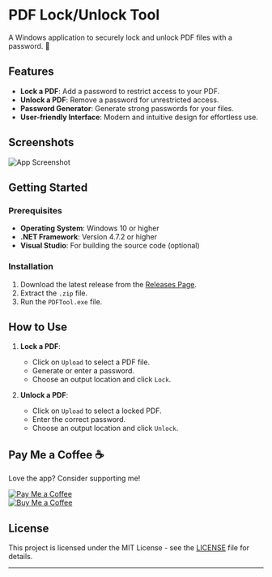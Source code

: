 # PDF Lock/Unlock Tool

A Windows application to securely lock and unlock PDF files with a password. 🚀

## Features
- **Lock a PDF**: Add a password to restrict access to your PDF.
- **Unlock a PDF**: Remove a password for unrestricted access.
- **Password Generator**: Generate strong passwords for your files.
- **User-friendly Interface**: Modern and intuitive design for effortless use.

## Screenshots
![App Screenshot](screenshot.png) <!-- Add a real screenshot here -->

## Getting Started
### Prerequisites
- **Operating System**: Windows 10 or higher
- **.NET Framework**: Version 4.7.2 or higher
- **Visual Studio**: For building the source code (optional)

### Installation
1. Download the latest release from the [Releases Page](#).
2. Extract the `.zip` file.
3. Run the `PDFTool.exe` file.

## How to Use
1. **Lock a PDF**:
    - Click on `Upload` to select a PDF file.
    - Generate or enter a password.
    - Choose an output location and click `Lock`.

2. **Unlock a PDF**:
    - Click on `Upload` to select a locked PDF.
    - Enter the correct password.
    - Choose an output location and click `Unlock`.
    
## Pay Me a Coffee ☕
Love the app? Consider supporting me!

[![Pay Me a Coffee](https://img.shields.io/badge/Donate-PayPal-blue)](https://www.paypal.com/donate?hosted_button_id=YOUR_BUTTON_ID)  
[![Buy Me a Coffee](https://img.shields.io/badge/BuyMeACoffee-Support-orange)](https://www.buymeacoffee.com/YOUR_USERNAME)

## License
This project is licensed under the MIT License - see the [LICENSE](LICENSE) file for details.

---

